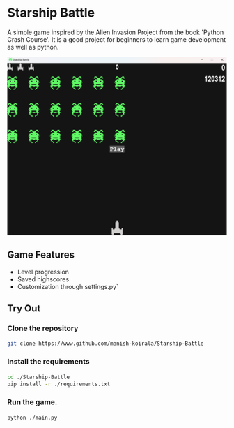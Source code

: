 # Starship Battle
A simple game inspired by the Alien Invasion Project from the book 'Python Crash Course'. It is a good project for beginners to learn game development as well as python.

![Game Screenshot](./assets/images/game-image.png)

## Game Features
- Level progression
- Saved highscores
- Customization through settings.py`


## Try Out
### Clone the repository
```bash
git clone https://www.github.com/manish-koirala/Starship-Battle
```
### Install the requirements
```bash
cd ./Starship-Battle
pip install -r ./requirements.txt
```
### Run the game.
```bash
python ./main.py
```